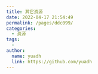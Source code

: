 ```yaml
---
title: 其它资源
date: 2022-04-17 21:54:49
permalink: /pages/ddc099/
categories:
  - 资源
tags:
  - 
author: 
  name: yuadh
  link: https://github.com/yuadh
---
```

